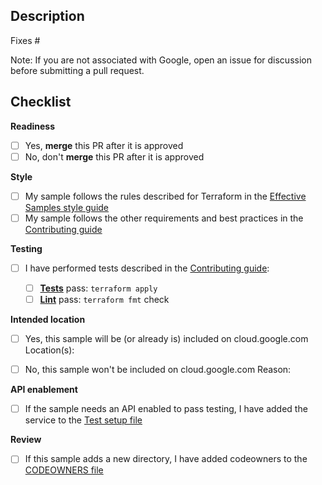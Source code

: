 ## Description

Fixes #<ISSUE-NUMBER>

Note: If you are not associated with Google, open an issue for discussion before submitting a pull request.

## Checklist
  
**Readiness**

- [ ] Yes, **merge** this PR after it is approved
- [ ] No, don't **merge** this PR after it is approved

**Style**
  
- [ ] My sample follows the rules described for Terraform in the [Effective Samples style guide](https://googlecloudplatform.github.io/samples-style-guide/)
- [ ] My sample follows the other requirements and best practices in the [Contributing 
guide](https://github.com/terraform-google-modules/terraform-docs-samples/blob/main/CONTRIBUTING.md#other-requirements-and-best-practices)
  
**Testing**
  
- [ ] I have performed tests described in the [Contributing guide](https://github.com/terraform-google-modules/terraform-docs-samples/blob/main/CONTRIBUTING.md):
  
   - [ ] **[Tests](https://github.com/terraform-google-modules/terraform-docs-samples/blob/main/CONTRIBUTING.md#set-up-the-test-environment)** pass: `terraform apply`
   - [ ] **[Lint](https://github.com/terraform-google-modules/terraform-docs-samples/blob/main/CONTRIBUTING.md#linting-and-formatting)** pass: `terraform fmt` check
  
**Intended location**
  
- [ ] Yes, this sample will be (or already is) included on cloud.google.com
      Location(s):

- [ ] No, this sample won't be included on cloud.google.com
      Reason:
  
**API enablement**

- [ ] If the sample needs an API enabled to pass testing, I have added the service to the [Test setup file](https://github.com/terraform-google-modules/terraform-docs-samples/blob/main/test/setup/main.tf)

**Review**

- [ ] If this sample adds a new directory, I have added codeowners to the [CODEOWNERS file](https://github.com/terraform-google-modules/terraform-docs-samples/blob/main/.github/CODEOWNERS)
